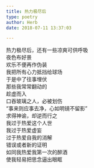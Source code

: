 ```yaml
---  
title: 热力极尽后  
type: poetry  
author: Herb  
date: 2018-07-11 13:37:03  

---  
```

热力极尽后，还有一些凉爽可供呼吸  
夜色布好景  
欢乐不便再作伪装    
我把所有心力抵挡给球场  
于是中了往事埋伏  
那些我常常翻动的  
趁虚而入    
口吞玻璃之人，必被划伤  
“事来则应事去净，心如明镜不留影”  
求得神谕，却逆而行之  
我过于热爱这个人世    
我过于热爱虚妄  
过于热爱自我的消解  
错误或者新的证明  
如同我热爱我第一次的醉酒  
使我轻易把思念逼出眼眶  

